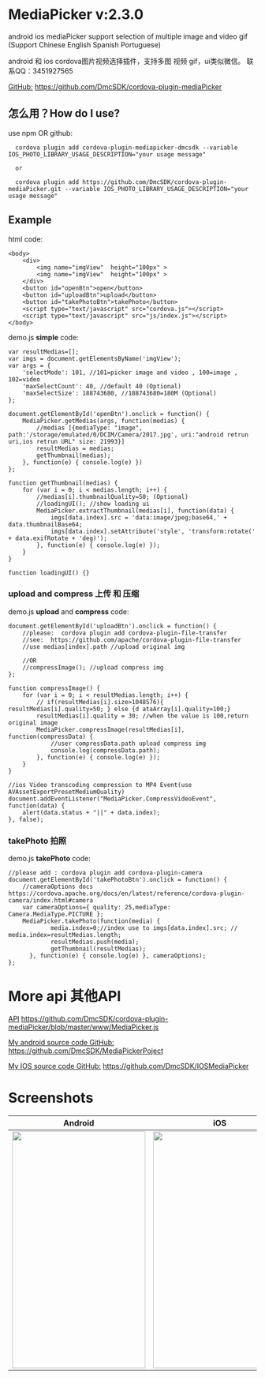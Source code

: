 # MediaPicker v:2.3.0 

android ios mediaPicker support  selection of multiple image and video gif  (Support Chinese English Spanish Portuguese)</br>

android 和 ios cordova图片视频选择插件，支持多图 视频 gif，ui类似微信。 联系QQ：3451927565</br>

[GitHub:](https://github.com/DmcSDK/cordova-plugin-mediaPicker) https://github.com/DmcSDK/cordova-plugin-mediaPicker</br>

怎么用？How do I use?
-------------------

use npm OR github:

```
  cordova plugin add cordova-plugin-mediapicker-dmcsdk --variable IOS_PHOTO_LIBRARY_USAGE_DESCRIPTION="your usage message"

  or

  cordova plugin add https://github.com/DmcSDK/cordova-plugin-mediaPicker.git --variable IOS_PHOTO_LIBRARY_USAGE_DESCRIPTION="your usage message"
```

## Example
html code:

    <body>
        <div>
            <img name="imgView"  height="100px" >
            <img name="imgView"  height="100px" >
        </div>
        <button id="openBtn">open</button>
        <button id="uploadBtn">upload</button>
        <button id="takePhotoBtn">takePhoto</button>
        <script type="text/javascript" src="cordova.js"></script>
        <script type="text/javascript" src="js/index.js"></script>
    </body>

demo.js **simple** code: 
```
var resultMedias=[];
var imgs = document.getElementsByName('imgView');
var args = {
    'selectMode': 101, //101=picker image and video , 100=image , 102=video
    'maxSelectCount': 40, //default 40 (Optional)
    'maxSelectSize': 188743680, //188743680=180M (Optional)
};

document.getElementById('openBtn').onclick = function() {
    MediaPicker.getMedias(args, function(medias) {
        //medias [{mediaType: "image", path:'/storage/emulated/0/DCIM/Camera/2017.jpg', uri:"android retrun uri,ios retrun URL" size: 21993}]
        resultMedias = medias;
        getThumbnail(medias);
    }, function(e) { console.log(e) })
};

function getThumbnail(medias) {
    for (var i = 0; i < medias.length; i++) {
        //medias[i].thumbnailQuality=50; (Optional)
        //loadingUI(); //show loading ui
        MediaPicker.extractThumbnail(medias[i], function(data) {
            imgs[data.index].src = 'data:image/jpeg;base64,' + data.thumbnailBase64;
            imgs[data.index].setAttribute('style', 'transform:rotate(' + data.exifRotate + 'deg)');
        }, function(e) { console.log(e) });
    }
}

function loadingUI() {}
```    

### upload and compress 上传 和 压缩
demo.js **upload** and **compress** code:
```
document.getElementById('uploadBtn').onclick = function() {
    //please:  cordova plugin add cordova-plugin-file-transfer
    //see:  https://github.com/apache/cordova-plugin-file-transfer
    //use medias[index].path //upload original img

    //OR
    //compressImage(); //upload compress img
};

function compressImage() {
    for (var i = 0; i < resultMedias.length; i++) {
        // if(resultMedias[i].size>1048576){ resultMedias[i].quality=50; } else {d ataArray[i].quality=100;}
        resultMedias[i].quality = 30; //when the value is 100,return original image
        MediaPicker.compressImage(resultMedias[i], function(compressData) {
            //user compressData.path upload compress img
            console.log(compressData.path);
        }, function(e) { console.log(e) });
    }
}

//ios Video transcoding compression to MP4 Event(use AVAssetExportPresetMediumQuality)
document.addEventListener("MediaPicker.CompressVideoEvent", function(data) {
    alert(data.status + "||" + data.index);
}, false);
```    

### takePhoto 拍照 
demo.js **takePhoto** code:
```
//please add : cordova plugin add cordova-plugin-camera
document.getElementById('takePhotoBtn').onclick = function() {
    //cameraOptions docs https://cordova.apache.org/docs/en/latest/reference/cordova-plugin-camera/index.html#camera
    var cameraOptions={ quality: 25,mediaType: Camera.MediaType.PICTURE };
    MediaPicker.takePhoto(function(media) {
            media.index=0;//index use to imgs[data.index].src; // media.index=resultMedias.length;
            resultMedias.push(media);
            getThumbnail(resultMedias);
      }, function(e) { console.log(e) }, cameraOptions);
};
```    

# More api 其他API
[API](https://github.com/DmcSDK/cordova-plugin-mediaPicker/blob/master/www/MediaPicker.js) https://github.com/DmcSDK/cordova-plugin-mediaPicker/blob/master/www/MediaPicker.js</br>

[My android source code GitHub:](https://github.com/DmcSDK/MediaPickerPoject) https://github.com/DmcSDK/MediaPickerPoject</br>

[My IOS source code GitHub:](https://github.com/DmcSDK/IOSMediaPicker) https://github.com/DmcSDK/IOSMediaPicker</br>

# Screenshots

| Android         | iOS          |
|:---------------:|:------------:|
| <img src="https://raw.githubusercontent.com/DmcSDK/cordova-plugin-mediaPicker/master/www/demo/Screenshots1.png" width="270px" height="480"> | <img src="https://raw.githubusercontent.com/DmcSDK/cordova-plugin-mediaPicker/master/www/demo/ios.png" width="270px" height="480"> |



